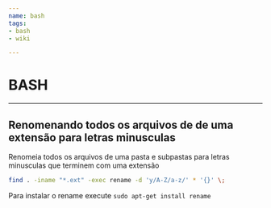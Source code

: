 ```yaml
---
name: bash
tags:
- bash
- wiki

---
```

# BASH
---
## Renomenando todos os arquivos de de uma extensão para letras minusculas

Renomeia todos os arquivos de uma pasta e subpastas para letras minusculas que terminem com uma extensão

```bash
find . -iname "*.ext" -exec rename -d 'y/A-Z/a-z/' * '{}' \;
```

Para instalar o rename execute `sudo apt-get install rename`